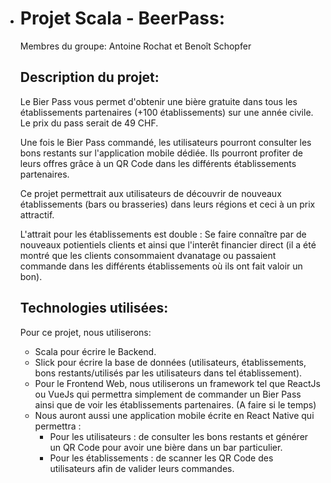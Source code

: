 - # Projet Scala - BeerPass:

  Membres du groupe: Antoine Rochat et Benoît Schopfer

  

  ## Description du projet:

  Le Bier Pass vous permet d'obtenir une bière gratuite dans tous les établissements partenaires (+100 établissements) sur une année civile. Le prix du pass serait de 49 CHF.

  Une fois le Bier Pass commandé, les utilisateurs pourront consulter les bons restants sur l'application mobile dédiée. Ils pourront profiter de leurs offres grâce à un QR Code dans les différents établissements partenaires.

  Ce projet permettrait aux utilisateurs de découvrir de nouveaux établissements (bars ou brasseries) dans leurs régions et ceci à un prix attractif.

  L'attrait pour les établissements est double : Se faire connaître par de nouveaux potientiels clients et ainsi que l'interêt financier direct (il a été montré que les clients consommaient dvanatage ou passaient commande dans les différents établissements où ils ont fait valoir un bon).

  ## Technologies utilisées:

  Pour ce projet, nous utiliserons:

  - Scala pour écrire le Backend.
  - Slick pour écrire la base de données (utilisateurs, établissements, bons restants/utilisés par les utilisateurs dans tel établissement).
  - Pour le Frontend Web, nous utiliserons un framework tel que ReactJs ou VueJs qui permettra simplement de commander un Bier Pass ainsi que de voir les établissements partenaires. (A faire si le temps)
  - Nous auront aussi une application mobile écrite en React Native qui permettra :
    - Pour les utilisateurs : de consulter les bons restants et générer un QR Code pour avoir une bière dans un bar particulier.
    - Pour les établissements : de scanner les QR Code des utilisateurs afin de valider leurs commandes.